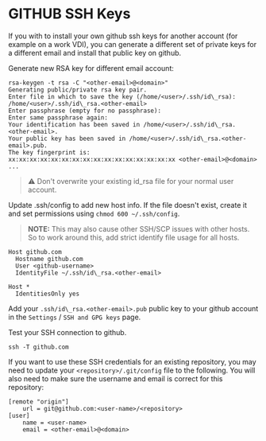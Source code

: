 # GITHUB SSH Keys
If you with to install your own github ssh keys for another account (for example on a work VDI), you can generate a different set of private keys for a different email and install that public key on github.

Generate new RSA key for different email account:
```
rsa-keygen -t rsa -C "<other-email>@<domain>"
Generating public/private rsa key pair.
Enter file in which to save the key (/home/<user>/.ssh/id\_rsa): /home/<user>/.ssh/id\_rsa.<other-email>
Enter passphrase (empty for no passphrase): 
Enter same passphrase again: 
Your identification has been saved in /home/<user>/.ssh/id\_rsa.<other-email>.
Your public key has been saved in /home/<user>/.ssh/id\_rsa.<other-email>.pub.
The key fingerprint is:
xx:xx:xx:xx:xx:xx:xx:xx:xx:xx:xx:xx:xx:xx:xx:xx <other-email>@<domain>
...
```
> :warning: Don't overwrite your existing id\_rsa file for your normal user account.

Update .ssh/config to add new host info. If the file doesn't exist, create it and set permissions using `chmod 600 ~/.ssh/config`.
> **NOTE:** This may also cause other SSH/SCP issues with other hosts. So to work around this, add strict identify file usage for all hosts.
```
Host github.com
  Hostname github.com
  User <github-username>
  IdentityFile ~/.ssh/id\_rsa.<other-email>

Host *
  IdentitiesOnly yes
```

Add your `.ssh/id\_rsa.<other-email>.pub` public key to your github account in the `Settings` / `SSH and GPG keys` page.

Test your SSH connection to github.
```
ssh -T github.com
```

If you want to use these SSH credentials for an existing repository, you may need to update your `<repository>/.git/config` file to the following. You will also need to make sure the username and email is correct for this repository:
```
[remote "origin"]
	url = git@github.com:<user-name>/<repository>
[user]
	name = <user-name>
	email = <other-email>@<domain>
```


